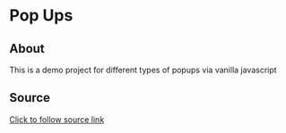 # Pop Ups

## About
This is a demo project for different types of popups via vanilla javascript

## Source
[Click to follow source link](https://webcodeflow.com/alert-prompt-confirm-attention/)

